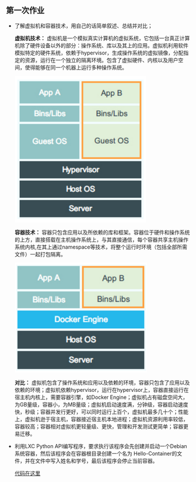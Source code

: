 ## 第一次作业
* 了解虚拟机和容器技术，用自己的话简单叙述、总结并对比； 

	__虚拟机技术：__ 虚拟机是一个模拟真实计算机的虚拟系统，它包括一台真正计算机除了硬件设备以外的部分：操作系统、库以及其上的应用。虚拟机利用软件模拟特定的硬件系统，依赖于hypervisor，生成操作系统的虚拟镜像，分配指定的资源，运行在一个独立的隔离环境。包含了虚拟硬件、内核以及用户空间，使得能够在同一个机器上运行多种操作系统。
	
	<img src="images/VM.PNG" weight="300" height="400">
	   
	__容器技术：__ 容器只包含应用以及所依赖的库和框架。容器位于硬件和操作系统的上方，直接搭载在主机操作系统上，与其直接通信，每个容器共享主机操作系统内核,在其上通过namespace等技术，将整个运行时环境（包括全部所需文件）一起打包隔离。
	
	<img src="images/Container.PNG" weight="150" height="300"> 
	
	__对比：__ 虚拟机包含了操作系统和应用以及依赖的环境，容器只包含了应用以及依赖的环境；虚拟机依赖hypervisor，运行在hypervisor上，容器直接运行在宿主机内核上，需要容器引擎，如Docker Engine；虚拟机占有磁盘空间大，为GB量级，容器小，为MB量级；虚拟机启动速度满，分钟级，容器启动速度快，秒级；容器并发行更好，可以同时运行上百个，虚拟机最多几十个；性能上，虚拟机逊于宿主机，容器接近宿主机本地进程；虚拟机资源利用率较低，容器较高；容器相对虚拟机更轻量级、更快，管理和开发测试更简单；容器更易迁移。

* 利用LXC Python API编写程序，要求执行该程序会先创建并启动一个Debian系统容器，然后该程序会在容器根目录创建一个名为 Hello-Container的文件，并在文件中写入姓名和学号，最后该程序会停止当前容器。

	[代码在这里](Hello-Container.py)

